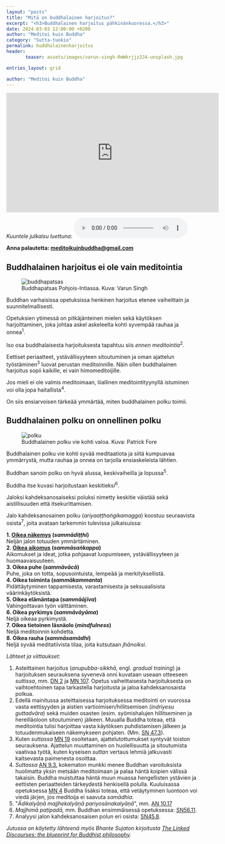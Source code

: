 ```yaml
---
layout: "posts"
title: "Mitä on buddhalainen harjoitus?"
excerpt: "<h3>Buddhalainen harjoitus pähkinänkuoressa.</h3>"
date: 2024-03-03 12:00:00 +0200
author: "Meditoi kuin Buddha"
category: "Sutta-tuokio"
permalink: buddhalainenharjoitus
header: 
       teaser: assets/images/varun-singh-RmWkrjjz2J4-unsplash.jpg

entries_layout: grid

author: "Meditoi kuin Buddha"
---
```

<iframe width="560" height="315" src="https://www.youtube.com/embed/_yAsEwcwudQ?si=Q0QmEItmZJijN3pj" title="YouTube video player" frameborder="0" allow="accelerometer; autoplay; clipboard-write; encrypted-media; gyroscope; picture-in-picture; web-share" referrerpolicy="strict-origin-when-cross-origin" allowfullscreen></iframe>

<i>Kuuntele julkaisu luettuna</i>:
<audio controls>
  <source src="assets/audio/2024-03-25/2024-03-03-final.mp3" type="audio/mp3">
</audio>

<b> Anna palautetta: meditoikuinbuddha@gmail.com</b>

<h2>Buddhalainen harjoitus ei ole vain meditointia</h2>

<figure>
<img src="assets/images/varun-singh-RmWkrjjz2J4-unsplash.jpg" alt="buddhapatsas">
<figcaption> Buddhapatsas Pohjois-Intiassa. Kuva: Varun Singh</figcaption>
</figure>

Buddhan varhaisissa opetuksissa henkinen harjoitus etenee vaiheittain ja suunnitelmallisesti. 

Opetuksien ytimessä on pitkäjänteinen mielen sekä käytöksen harjoittaminen, joka johtaa askel askeleelta kohti syvempää rauhaa ja onnea<sup>1</sup>.

Iso osa buddhalaisesta harjoituksesta tapahtuu siis <i>ennen meditointia</i><sup>2</sup>. 

Eettiset periaatteet, ystävällisyyteen sitoutuminen ja oman ajattelun työstäminen<sup>3</sup> luovat perustan meditoinnille. Näin ollen buddhalainen harjoitus sopii kaikille, ei vain himomeditoijille.

Jos mieli ei ole valmis meditoimaan, liiallinen meditointityynyllä istuminen voi olla jopa haitallista<sup>4</sup>. 

On siis ensiarvoisen tärkeää ymmärtää, miten buddhalainen polku toimii.

<h2>Buddhalainen polku on onnellinen polku</h2>

<figure>
<img src="assets/images/polku.jpg" alt="polku">
<figcaption> Buddhalainen polku vie kohti valoa. Kuva: Patrick Fore</figcaption>
</figure>

Buddhalainen polku vie kohti syvää meditaatiota ja siitä kumpuavaa ymmärrystä, mutta rauhaa ja onnea on tarjolla ensiaskeleista lähtien.

Buddhan sanoin polku on hyvä alussa, keskivaiheilla ja lopussa<sup>5</sup>.

Buddha itse kuvasi harjoitustaan keskitieksi<sup>6</sup>.

Jaloksi kahdeksanosaiseksi poluksi nimetty keskitie väistää sekä aistillisuuden että itsekurittamisen.

Jalo kahdeksanosainen polku (<i>ariyaaṭṭhaṅgikamagga</i>) koostuu seuraavista osista<sup>7</sup>, joita avataan tarkemmin tulevissa julkaisuissa:


<b>1. <a href="https://meditoikuinbuddha.fi/oikeanakemys">Oikea näkemys</a> (<i>sammādiṭṭhi</i>)</b><br>
Neljän jalon totuuden ymmärtäminen.<br>
<b>2. <a href="https://meditoikuinbuddha.fi/oikeaajattelu">Oikea aikomus</a> (<i>sammāsaṅkappa</i>)</b><br>
Aikomukset ja ideat, jotka pohjaavat luopumiseen, ystävällisyyteen ja huomaavaisuuteen.<br>
<b>3. Oikea puhe (<i>sammāvācā</i>)</b><br>
Puhe, joka on totta, sopusointuista, lempeää ja merkityksellistä.<br>
<b>4. Oikea toiminta (<i>sammākammanta</i>)</b><br>
Pidättäytyminen tappamisesta, varastamisesta ja seksuaalisista väärinkäytöksistä.<br>
<b>5. Oikea elämäntapa (<i>sammāājīva</i>)</b><br>
Vahingoittavan työn välttäminen.<br>
<b>6. Oikea pyrkimys (<i>sammāvāyāma</i>)</b><br>
Neljä oikeaa pyrkimystä.<br>
<b>7. Oikea tietoinen läsnäolo (<i>mindfulness</i>)</b><br>
Neljä meditoinnin kohdetta.<br>
<b>8. Oikea rauha (<i>sammāsamādhi</i>)</b><br>
Neljä syvää meditatiivista tilaa, joita kutsutaan <i>jhānoiksi</i>.<br>

<i>Lähteet ja viittaukset:</i>
1. Asteittainen harjoitus (<i>anupubba-sikkhā</i>, engl. <i>gradual training</i>) ja harjoituksen seurauksena syvenevä onni kuvataan useaan otteeseen <i>suttissa</i>, mm. <a href="https://suttacentral.net/dn2/en/sujato?lang=en">DN 2</a> ja <a href="https://suttacentral.net/mn107/en/sujato?lang=en">MN 107</a>. Opetus vaiheittaisesta harjoituksesta on vaihtoehtoinen tapa tarkastella harjoitusta ja jaloa kahdeksanosaista polkua.
2. Edellä mainitussa asteittaisessa harjoituksessa meditointi on vuorossa vasta eettisyyden ja aistien vartioimisen/hillitsemisen (<i>indriyesu guttadvāra</i>) sekä muiden osasten (esim. syömishalujen hillitseminen ja hereilläoloon sitoutuminen) jälkeen. Muualla Buddha toteaa, että meditointia tulisi harjoittaa vasta käytöksen puhdistamisen jälkeen ja totuudenmukaiseen näkemykseen pohjaten. (Mm. <a href="https://suttacentral.net/sn47.3/en/sujato">SN 47.3</a>).
3. Kuten <i>suttassa</i> <a href="https://suttacentral.net/mn20/en/sujato?lang=en">MN 19</a> osoitetaan, ajattelutottumukset syntyvät toiston seurauksena. Ajattelun muuttaminen on huolellisuutta ja sitoutumista vaativaa työtä, kuten kyseisen <i>suttan</i> vertaus lehmiä jatkuvasti kaitsevasta paimenesta osoittaa.
4. <i>Suttassa</i> <a href="https://suttacentral.net/an9.3/en/sujato">AN 9.3.</a> kokematon munkki menee Buddhan varoituksista huolimatta yksin metsään meditoimaan ja palaa häntä koipien välissä takaisin. Buddha muistuttaa häntä muun muassa hengellisten ystävien ja eettisten periaatteiden tärkeydestä henkisellä polulla. Kuuluisassa opetuksessa <a href="https://suttacentral.net/mn4/en/sujato">MN 4</a> Buddha lisäksi toteaa, että vetäytyminen luontoon voi viedä järjen, jos meditoija ei saavuta <i>samādhia</i>.
5. "<i>Ādikalyāṇā majjhekalyāṇā pariyosānakalyāṇā</i>", mm. <a href="https://suttacentral.net/an10.17/en/sujato?lang=en">AN 10.17</a>
7. <i>Majjhimā paṭipadā,</i> mm. Buddhan ensimmäisessä opetuksessa: <a href="https://suttacentral.net/sn56.11/en/sujato">SN56.11</a>.
8. Analyysi jalon kahdeksanosaisen polun eri osista: <a href="https://suttacentral.net/sn45.8/en/sujato">SN45.8</a>.
   
<i>Jutussa on käytetty lähteenä myös Bhante Sujaton kirjoitusta <a href="https://suttacentral.net/sn-guide-sujato?lang=en">The Linked Discourses: the blueprint for Buddhist philosophy</a>.</i>

